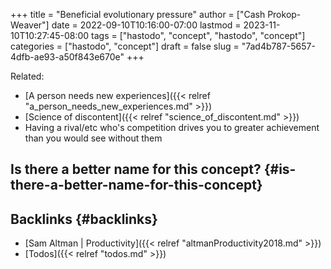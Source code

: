 +++
title = "Beneficial evolutionary pressure"
author = ["Cash Prokop-Weaver"]
date = 2022-09-10T10:16:00-07:00
lastmod = 2023-11-10T10:27:45-08:00
tags = ["hastodo", "concept", "hastodo", "concept"]
categories = ["hastodo", "concept"]
draft = false
slug = "7ad4b787-5657-4dfb-ae93-a50f843e670e"
+++

Related:

-   [A person needs new experiences]({{< relref "a_person_needs_new_experiences.md" >}})
-   [Science of discontent]({{< relref "science_of_discontent.md" >}})
-   Having a rival/etc who's competition drives you to greater achievement than you would see without them


## Is there a better name for this concept? {#is-there-a-better-name-for-this-concept}


## Backlinks {#backlinks}

-   [Sam Altman | Productivity]({{< relref "altmanProductivity2018.md" >}})
-   [Todos]({{< relref "todos.md" >}})
